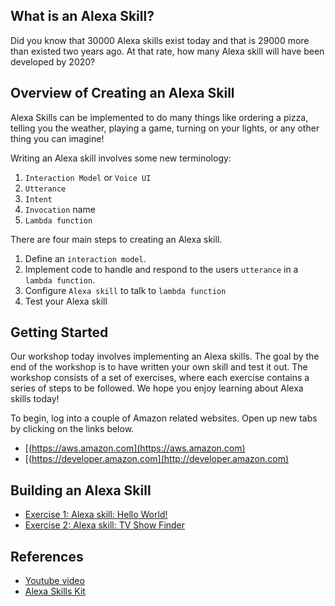 ## What is an Alexa Skill?

Did you know that 30000 Alexa skills exist today and that is 29000 more than existed two years ago.
At that rate, how many Alexa skill will have been developed by 2020?



## Overview of Creating an Alexa Skill
Alexa Skills can be implemented to do many things like ordering a pizza, telling you the weather, playing a game,
turning on your lights, or any other thing you can imagine!

Writing an Alexa skill involves some new terminology:
1. `Interaction Model` or `Voice UI`
2. `Utterance`
3. `Intent`
4. `Invocation` name
5. `Lambda function`


There are four main steps to creating an Alexa skill.
1. Define an `interaction model`.
2. Implement code to handle and respond to the users `utterance` in a `lambda function`.
3. Configure `Alexa skill` to talk to `lambda function`
4. Test your Alexa skill

## Getting Started

Our workshop today involves implementing an Alexa skills. The goal by the end of the workshop is to have written
your own skill and test it out.
The workshop consists of a set of exercises, where each exercise contains a series of steps to be followed.
We hope you enjoy learning about Alexa skills today!

To begin, log into a couple of Amazon related websites. Open up new tabs by clicking on the links below.
- [(https://aws.amazon.com](https://aws.amazon.com)
- [(https://developer.amazon.com](http://developer.amazon.com)

## Building an Alexa Skill

- [Exercise 1: Alexa skill: Hello World!](ex/ex1.md)
- [Exercise 2: Alexa skill: TV Show Finder](ex/ex2.md)


## References
* [Youtube video](https://www.youtube.com/watch?v=ei_q4saWwcE)
* [Alexa Skills Kit](https://developer.amazon.com/docs/ask-overviews/build-skills-with-the-alexa-skills-kit.html)
